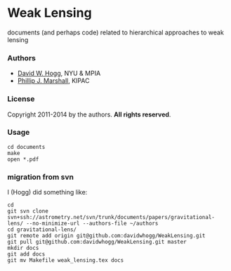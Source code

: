# Weak Lensing

documents (and perhaps code) related to hierarchical approaches to weak lensing

### Authors

- [David W. Hogg](http://cosmo.nyu.edu/hogg/), NYU & MPIA
- [Phillip J. Marshall](http://www.slac.stanford.edu/~pjm/), KIPAC

### License

Copyright 2011-2014 by the authors.  **All rights reserved**.

### Usage

    cd documents
    make
    open *.pdf

### migration from svn

I (Hogg) did something like:

    cd
    git svn clone svn+ssh://astrometry.net/svn/trunk/documents/papers/gravitational-lens/ --no-minimize-url --authors-file ~/authors
    cd gravitational-lens/
    git remote add origin git@github.com:davidwhogg/WeakLensing.git
    git pull git@github.com:davidwhogg/WeakLensing.git master
    mkdir docs
    git add docs
    git mv Makefile weak_lensing.tex docs

